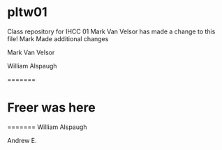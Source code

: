 # pltw01
Class repository for IHCC 01
Mark Van Velsor has made a change to this file!
Mark Made additional changes



Mark Van Velsor 

William Alspaugh


=======

Freer was here
=======
=======
William Alspaugh

Andrew E.

